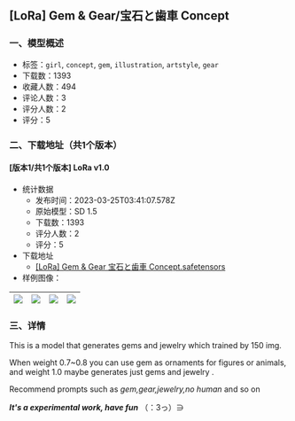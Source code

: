 ## [LoRa] Gem & Gear/宝石と歯車 Concept
### 一、模型概述

- 标签：`girl`, `concept`, `gem`, `illustration`, `artstyle`, `gear`
- 下载数：1393
- 收藏人数：494
- 评论人数：3
- 评分人数：2
- 评分：5

### 二、下载地址（共1个版本）

#### [版本1/共1个版本] LoRa v1.0

- 统计数据
  - 发布时间：2023-03-25T03:41:07.578Z
  - 原始模型：SD 1.5
  - 下载数：1393
  - 评分人数：2
  - 评分：5
- 下载地址
  - [[LoRa] Gem & Gear 宝石と歯車 Concept.safetensors](https://civitai.com/api/download/models/28682)
- 样例图像：

| <img src="https://image.civitai.com/xG1nkqKTMzGDvpLrqFT7WA/45316d66-199f-46d0-e1a4-bdba8c403300/width=450/323481.jpeg" /> | <img src="https://image.civitai.com/xG1nkqKTMzGDvpLrqFT7WA/8753f6f9-0101-41b5-89fa-3b503732c600/width=450/323489.jpeg" /> | <img src="https://image.civitai.com/xG1nkqKTMzGDvpLrqFT7WA/4f564902-681b-4626-9c4b-40546571f300/width=450/323488.jpeg" /> | <img src="https://image.civitai.com/xG1nkqKTMzGDvpLrqFT7WA/fbd05ef9-019b-4b33-2b8e-f8284ed49100/width=450/323487.jpeg" /> |
| ---- | ---- | ---- | ---- |


### 三、详情
<p>This is a model that generates gems and jewelry which trained by 150 img.</p><p>When weight 0.7~0.8 you can use gem as ornaments for figures or animals, and weight 1.0 maybe generates just gems and jewelry .</p><p>Recommend prompts such as <em>gem,gear,jewelry,no human </em>and so on</p><p><strong><em>It's a experimental work, have fun</em></strong> （：3っ）∋</p><p></p>